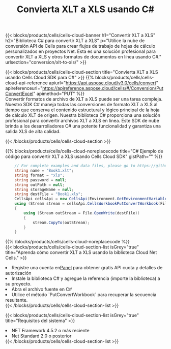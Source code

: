 ﻿---
title:  Convierta XLT a XLS usando C#
description:  Utilizar el SDK de la nube Aspose.Cells para C# para convertir un archivo de formato XLT a un archivo de formato XLS.
kwords: Excel, Convert XLT to XLS, REST, C#
howto: How to convert XLT to XLS using Aspose.Cells Cloud C# library.
---
{{< blocks/products/cells/cells-cloud-banner h1="Convertir XLT a XLS" h2="Biblioteca C# para convertir XLT a XLS" p="Utilice la nube de conversión API de Cells para crear flujos de trabajo de hojas de cálculo personalizados en proyectos Net. Esta es una solución profesional para convertir XLT a XLS y otros formatos de documentos en línea usando C#." urlsection="conversion/xlt-to-xls/" >}}

{{< blocks/products/cells/cells-cloud-section title="Convierta XLT a XLS usando Cells Cloud SDK para C#" >}}
{{% blocks/products/cells/cells-cloud-api-reference apiurl="https://api.aspose.cloud/v3.0/cells/convert" apireferenceurl="https://apireference.aspose.cloud/cells/#/Conversion/PutConvertExcel" apimethod="PUT" %}}
<br/>
Convertir formatos de archivo de XLT a XLS puede ser una tarea compleja. Nuestro SDK C# maneja todas las conversiones de formato XLT a XLS al tiempo que conserva el contenido estructural y lógico principal de la hoja de cálculo XLT de origen. Nuestra biblioteca C# proporciona una solución profesional para convertir archivos XLT a XLS en línea. Este SDK de nube brinda a los desarrolladores C# una potente funcionalidad y garantiza una salida XLS de alta calidad.

{{< /blocks/products/cells/cells-cloud-section >}}

{{% blocks/products/cells/cells-cloud-noreplacecode title="C# Ejemplo de código para convertir XLT a XLS usando Cells Cloud SDK" gistPath="" %}}
 
```cs
    // For complete examples and data files, please go to https://github.com/aspose-cells-cloud/aspose-cells-cloud-dotnet/
    string name = "Book1.xlt";
    string format = "xls";
    string password = null;
    string outPath = null;
    string storageName = null;
    string destFile = "Book1.xls";
    CellsApi cellsApi = new CellsApi(Environment.GetEnvironmentVariable("ProductClientId"), Environment.GetEnvironmentVariable("ProductClientSecret"));
    using (Stream stream = cellsApi.CellsWorkbookPutConvertWorkbook(File.OpenRead(name), format, password, outPath, storageName))
    {
        using (Stream outStream = File.OpenWrite(destFile))
        {
            stream.CopyTo(outStream);
        }
    }
```
 
{{% /blocks/products/cells/cells-cloud-noreplacecode %}}
<br/>
{{< blocks/products/cells/cells-cloud-section-list isGrey="true" title="Aprenda cómo convertir XLT a XLS usando la biblioteca Cloud Net Cells." >}}
<li> Registre una cuenta en<a href="https://dashboard.aspose.cloud/">Panel</a> para obtener gratis API cuota y detalles de autorización</li>
<li>Instale la biblioteca C# y agregue la referencia (importe la biblioteca) a su proyecto.</li>
<li>Abra el archivo fuente en C#</li>
<li>Utilice el método `PutConvertWorkbook` para recuperar la secuencia resultante.</li>
{{< /blocks/products/cells/cells-cloud-section-list >}}

{{< blocks/products/cells/cells-cloud-section-list isGrey="true" title="Requisitos del sistema" >}}
<li>NET Framework 4.5.2 o más reciente</li>
<li>Net Standard 2.0 o posterior</li>
{{< /blocks/products/cells/cells-cloud-section-list >}}
